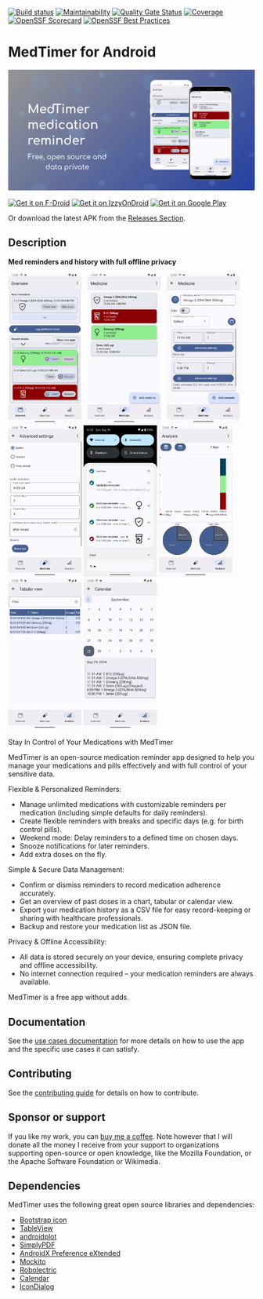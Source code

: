 [![Build status](https://github.com/Futsch1/medTimer/actions/workflows/android.yml/badge.svg)](https://github.com/Futsch1/medTimer/actions/workflows/android.yml)
[![Maintainability](https://api.codeclimate.com/v1/badges/7239138d83361232bba9/maintainability)](https://codeclimate.com/github/Futsch1/medTimer/maintainability)
[![Quality Gate Status](https://sonarcloud.io/api/project_badges/measure?project=Futsch1_medTimer&metric=alert_status)](https://sonarcloud.io/summary/new_code?id=Futsch1_medTimer)
[![Coverage](https://sonarcloud.io/api/project_badges/measure?project=Futsch1_medTimer&metric=coverage)](https://sonarcloud.io/summary/new_code?id=Futsch1_medTimer)
[![OpenSSF Scorecard](https://api.scorecard.dev/projects/github.com/Futsch1/medTimer/badge)](https://scorecard.dev/viewer/?uri=github.com/Futsch1/medTimer)
[![OpenSSF Best Practices](https://www.bestpractices.dev/projects/9439/badge)](https://www.bestpractices.dev/projects/9439)

# MedTimer for Android

![Feature Graphic](fastlane/metadata/android/en-US/images/featureGraphic.png)

[<img src="https://fdroid.gitlab.io/artwork/badge/get-it-on.png"
alt="Get it on F-Droid"
height="80">](https://f-droid.org/packages/com.futsch1.medtimer/)
[<img src="https://gitlab.com/IzzyOnDroid/repo/-/raw/master/assets/IzzyOnDroid.png"
alt="Get it on IzzyOnDroid"
height="80">](https://apt.izzysoft.de/fdroid/index/apk/com.futsch1.medtimer)
[<img src="https://play.google.com/intl/en_us/badges/images/generic/en-play-badge.png"
alt="Get it on Google Play"
height="80">](https://play.google.com/store/apps/details?id=com.futsch1.medtimer)

Or download the latest APK from
the [Releases Section](https://github.com/Futsch1/medTimer/releases/latest).

## Description

**Med reminders and history with full offline privacy**

<p float="left">
  <img src="fastlane/metadata/android/en-US/images/phoneScreenshots/1.png" width="150" />
  &nbsp;
  <img src="fastlane/metadata/android/en-US/images/phoneScreenshots/2.png" width="150" /> 
  &nbsp;
  <img src="fastlane/metadata/android/en-US/images/phoneScreenshots/3.png" width="150" />
  &nbsp;
  <img src="fastlane/metadata/android/en-US/images/phoneScreenshots/4.png" width="150" />

  <img src="fastlane/metadata/android/en-US/images/phoneScreenshots/5.png" width="150" />

  <img src="fastlane/metadata/android/en-US/images/phoneScreenshots/6.png" width="150" />
  &nbsp;
  <img src="fastlane/metadata/android/en-US/images/phoneScreenshots/7.png" width="150" />

  <img src="fastlane/metadata/android/en-US/images/phoneScreenshots/8.png" width="150" />
</p>

Stay In Control of Your Medications with MedTimer

MedTimer is an open-source medication reminder app designed to help you manage your medications and
pills effectively and with full control of your sensitive data.

Flexible & Personalized Reminders:

- Manage unlimited medications with customizable reminders per medication (including simple defaults
  for daily reminders).
- Create flexible reminders with breaks and specific days (e.g. for birth control pills).
- Weekend mode: Delay reminders to a defined time on chosen days.
- Snooze notifications for later reminders.
- Add extra doses on the fly.

Simple & Secure Data Management:

- Confirm or dismiss reminders to record medication adherence accurately.
- Get an overview of past doses in a chart, tabular or calendar view.
- Export your medication history as a CSV file for easy record-keeping or sharing with healthcare
  professionals.
- Backup and restore your medication list as JSON file.

Privacy & Offline Accessibility:

- All data is stored securely on your device, ensuring complete privacy and offline accessibility.
- No internet connection required – your medication reminders are always available.

MedTimer is a free app without adds.

## Documentation

See the [use cases documentation](doc/UseCases.md) for more details on how to use the app and
the specific use cases it can satisfy.

## Contributing

See the [contributing guide](CONTRIBUTING.md) for details on how to contribute.

## Sponsor or support

If you like my work, you can [buy me a coffee](https://www.buymeacoffee.com/futsch1). Note
however that I will donate all the money I receive from your support to organizations supporting
open-source or open knowledge, like the Mozilla Foundation, or the Apache Software Foundation or
Wikimedia.

## Dependencies

MedTimer uses the following great open source libraries and dependencies:

- [Bootstrap icon](https://icons.getbootstrap.com/)
- [TableView](https://github.com/evrencoskun/TableView)
- [androidplot](https://github.com/halfhp/androidplot)
- [SimplyPDF](https://github.com/wwdablu/SimplyPDF)
- [AndroidX Preference eXtended](https://github.com/takisoft/preferencex-android)
- [Mockito](https://github.com/mockito/mockito)
- [Robolectric](https://github.com/robolectric/robolectric)
- [Calendar](https://github.com/kizitonwose/Calendar)
- [IconDialog](https://github.com/maltaisn/icondialoglib)
